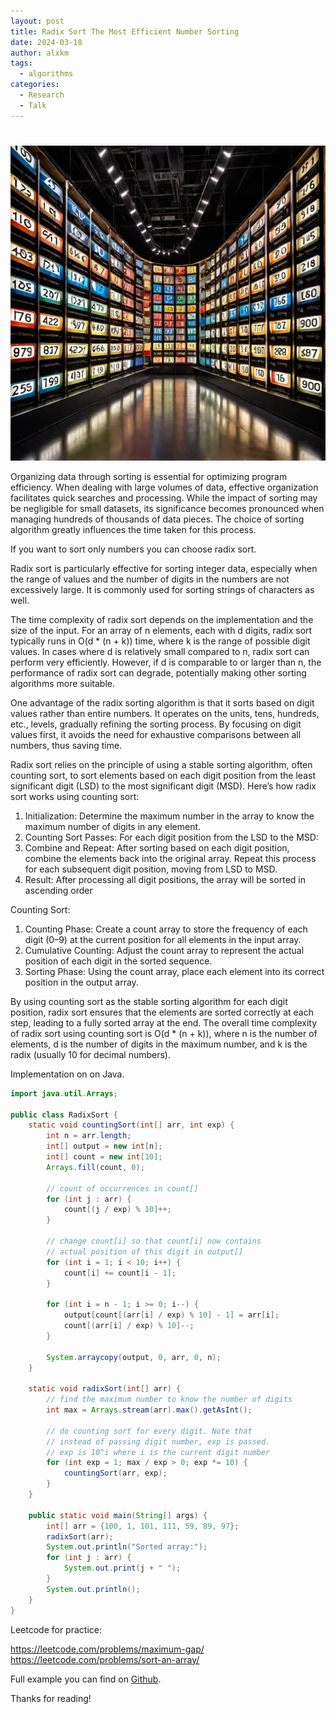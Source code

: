 ```yaml
---
layout: post
title: Radix Sort The Most Efficient Number Sorting
date: 2024-03-18
author: alxkm
tags:
  - algorithms
categories:
  - Research
  - Talk
---
```


# 

![image](/assets/img/radix-sort/radix_sort_title_logo.jpeg)

Organizing data through sorting is essential for optimizing program efficiency. When dealing with large volumes of data, effective organization facilitates quick searches and processing. While the impact of sorting may be negligible for small datasets, its significance becomes pronounced when managing hundreds of thousands of data pieces. The choice of sorting algorithm greatly influences the time taken for this process.

If you want to sort only numbers you can choose radix sort.

Radix sort is particularly effective for sorting integer data, especially when the range of values and the number of digits in the numbers are not excessively large. It is commonly used for sorting strings of characters as well.

The time complexity of radix sort depends on the implementation and the size of the input. For an array of n elements, each with d digits, radix sort typically runs in O(d * (n + k)) time, where k is the range of possible digit values. In cases where d is relatively small compared to n, radix sort can perform very efficiently. However, if d is comparable to or larger than n, the performance of radix sort can degrade, potentially making other sorting algorithms more suitable.

One advantage of the radix sorting algorithm is that it sorts based on digit values rather than entire numbers. It operates on the units, tens, hundreds, etc., levels, gradually refining the sorting process. By focusing on digit values first, it avoids the need for exhaustive comparisons between all numbers, thus saving time.

Radix sort relies on the principle of using a stable sorting algorithm, often counting sort, to sort elements based on each digit position from the least significant digit (LSD) to the most significant digit (MSD). Here’s how radix sort works using counting sort:

1. Initialization: Determine the maximum number in the array to know the maximum number of digits in any element.
2. Counting Sort Passes: For each digit position from the LSD to the MSD:
3. Combine and Repeat: After sorting based on each digit position, combine the elements back into the original array. Repeat this process for each subsequent digit position, moving from LSD to MSD.
4. Result: After processing all digit positions, the array will be sorted in ascending order

Counting Sort:

1. Counting Phase: Create a count array to store the frequency of each digit (0–9) at the current position for all elements in the input array.
2. Cumulative Counting: Adjust the count array to represent the actual position of each digit in the sorted sequence.
3. Sorting Phase: Using the count array, place each element into its correct position in the output array.

By using counting sort as the stable sorting algorithm for each digit position, radix sort ensures that the elements are sorted correctly at each step, leading to a fully sorted array at the end. The overall time complexity of radix sort using counting sort is O(d * (n + k)), where n is the number of elements, d is the number of digits in the maximum number, and k is the radix (usually 10 for decimal numbers).

Implementation on on Java.

```java
import java.util.Arrays;

public class RadixSort {
    static void countingSort(int[] arr, int exp) {
        int n = arr.length;
        int[] output = new int[n];
        int[] count = new int[10];
        Arrays.fill(count, 0);

        // count of occurrences in count[]
        for (int j : arr) {
            count[(j / exp) % 10]++;
        }

        // change count[i] so that count[i] now contains
        // actual position of this digit in output[]
        for (int i = 1; i < 10; i++) {
            count[i] += count[i - 1];
        }

        for (int i = n - 1; i >= 0; i--) {
            output[count[(arr[i] / exp) % 10] - 1] = arr[i];
            count[(arr[i] / exp) % 10]--;
        }

        System.arraycopy(output, 0, arr, 0, n);
    }

    static void radixSort(int[] arr) {
        // find the maximum number to know the number of digits
        int max = Arrays.stream(arr).max().getAsInt();

        // do counting sort for every digit. Note that
        // instead of passing digit number, exp is passed.
        // exp is 10^i where i is the current digit number
        for (int exp = 1; max / exp > 0; exp *= 10) {
            countingSort(arr, exp);
        }
    }

    public static void main(String[] args) {
        int[] arr = {100, 1, 101, 111, 59, 89, 97};
        radixSort(arr);
        System.out.println("Sorted array:");
        for (int j : arr) {
            System.out.print(j + " ");
        }
        System.out.println();
    }
}
```

Leetcode for practice:

https://leetcode.com/problems/maximum-gap/
https://leetcode.com/problems/sort-an-array/

Full example you can find on [Github](https://github.com/alxkm/articles/blob/master/src/main/java/org/alx/article/_4_radix_sort/RadixSort.java).

Thanks for reading!
